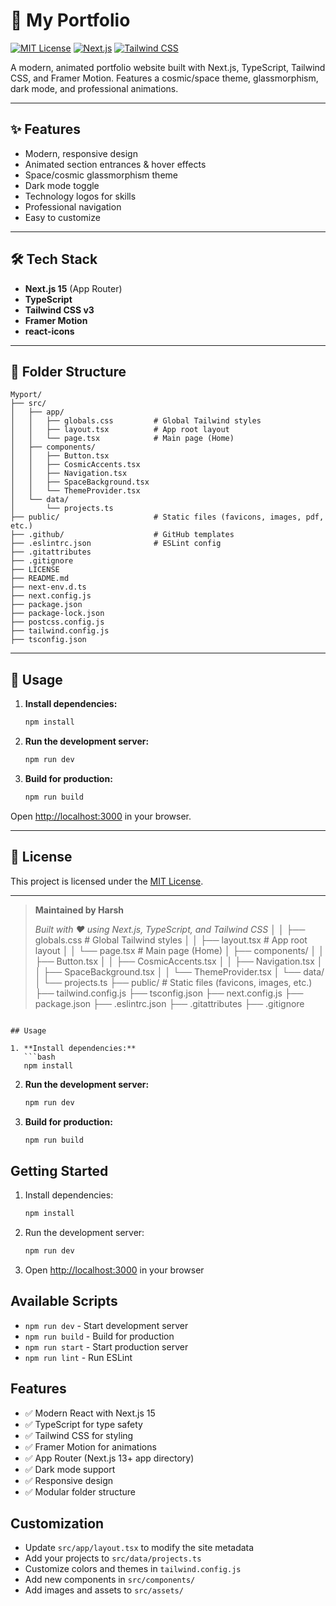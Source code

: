 # 🚀 My Portfolio

[![MIT License](https://img.shields.io/badge/license-MIT-blue.svg)](LICENSE)
[![Next.js](https://img.shields.io/badge/Next.js-15-blue?logo=next.js)](https://nextjs.org/)
[![Tailwind CSS](https://img.shields.io/badge/TailwindCSS-v3-38bdf8?logo=tailwindcss)](https://tailwindcss.com/)

A modern, animated portfolio website built with Next.js, TypeScript, Tailwind CSS, and Framer Motion. Features a cosmic/space theme, glassmorphism, dark mode, and professional animations.

---

## ✨ Features
- Modern, responsive design
- Animated section entrances & hover effects
- Space/cosmic glassmorphism theme
- Dark mode toggle
- Technology logos for skills
- Professional navigation
- Easy to customize

---

## 🛠️ Tech Stack
- **Next.js 15** (App Router)
- **TypeScript**
- **Tailwind CSS v3**
- **Framer Motion**
- **react-icons**

---

## 📁 Folder Structure

```
Myport/
├── src/
│   ├── app/
│   │   ├── globals.css         # Global Tailwind styles
│   │   ├── layout.tsx          # App root layout
│   │   └── page.tsx            # Main page (Home)
│   ├── components/
│   │   ├── Button.tsx
│   │   ├── CosmicAccents.tsx
│   │   ├── Navigation.tsx
│   │   ├── SpaceBackground.tsx
│   │   └── ThemeProvider.tsx
│   └── data/
│       └── projects.ts
├── public/                     # Static files (favicons, images, pdf, etc.)
├── .github/                    # GitHub templates
├── .eslintrc.json              # ESLint config
├── .gitattributes
├── .gitignore
├── LICENSE
├── README.md
├── next-env.d.ts
├── next.config.js
├── package.json
├── package-lock.json
├── postcss.config.js
├── tailwind.config.js
├── tsconfig.json
```

---

## 🚦 Usage

1. **Install dependencies:**
   ```bash
   npm install
   ```
2. **Run the development server:**
   ```bash
   npm run dev
   ```
3. **Build for production:**
   ```bash
   npm run build
   ```

Open [http://localhost:3000](http://localhost:3000) in your browser.

---

## 📄 License

This project is licensed under the [MIT License](LICENSE).

---

> **Maintained by Harsh**
> 
> _Built with ❤️ using Next.js, TypeScript, and Tailwind CSS_
│   │   ├── globals.css         # Global Tailwind styles
│   │   ├── layout.tsx          # App root layout
│   │   └── page.tsx            # Main page (Home)
│   ├── components/
│   │   ├── Button.tsx
│   │   ├── CosmicAccents.tsx
│   │   ├── Navigation.tsx
│   │   ├── SpaceBackground.tsx
│   │   └── ThemeProvider.tsx
│   └── data/
│       └── projects.ts
├── public/                     # Static files (favicons, images, etc.)
├── tailwind.config.js
├── tsconfig.json
├── next.config.js
├── package.json
├── .eslintrc.json
├── .gitattributes
├── .gitignore
```

## Usage

1. **Install dependencies:**
   ```bash
   npm install
   ```
2. **Run the development server:**
   ```bash
   npm run dev
   ```
3. **Build for production:**
   ```bash
   npm run build
   ```

## Getting Started

1. Install dependencies:
   ```bash
   npm install
   ```

2. Run the development server:
   ```bash
   npm run dev
   ```

3. Open [http://localhost:3000](http://localhost:3000) in your browser

## Available Scripts

- `npm run dev` - Start development server
- `npm run build` - Build for production
- `npm run start` - Start production server
- `npm run lint` - Run ESLint

## Features

- ✅ Modern React with Next.js 15
- ✅ TypeScript for type safety
- ✅ Tailwind CSS for styling
- ✅ Framer Motion for animations
- ✅ App Router (Next.js 13+ app directory)
- ✅ Dark mode support
- ✅ Responsive design
- ✅ Modular folder structure

## Customization

- Update `src/app/layout.tsx` to modify the site metadata
- Add your projects to `src/data/projects.ts`
- Customize colors and themes in `tailwind.config.js`
- Add new components in `src/components/`
- Add images and assets to `src/assets/`
